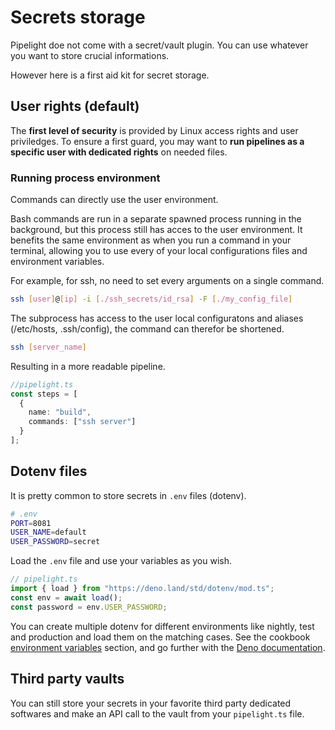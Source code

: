# Secrets storage

Pipelight doe not come with a secret/vault plugin.
You can use whatever you want to store crucial informations.

However here is a first aid kit for secret storage.

## User rights (default)

The **first level of security** is provided by Linux access rights and user priviledges.
To ensure a first guard, you may want to **run pipelines as a specific user with dedicated rights** on needed files.

### Running process environment

Commands can directly use the user environment.

Bash commands are run in a separate spawned process running in the background,
but this process still has acces to the user environment.
It benefits the same environment as when you run a command in your terminal,
allowing you to use every of your local configurations files and environment variables.

For example, for ssh, no need to set every arguments on a single command.

```sh
ssh [user]@[ip] -i [./ssh_secrets/id_rsa] -F [./my_config_file]
```

The subprocess has access to the user local configuratons and aliases (/etc/hosts, .ssh/config),
the command can therefor be shortened.

```sh
ssh [server_name]
```

Resulting in a more readable pipeline.

```ts
//pipelight.ts
const steps = [
  {
    name: "build",
    commands: ["ssh server"]
  }
];
```

## Dotenv files

It is pretty common to store secrets in `.env` files (dotenv).

```sh
# .env
PORT=8081
USER_NAME=default
USER_PASSWORD=secret
```

Load the `.env` file and use your variables as you wish.

```ts
// pipelight.ts
import { load } from "https://deno.land/std/dotenv/mod.ts";
const env = await load();
const password = env.USER_PASSWORD;
```

You can create multiple dotenv for different environments
like nightly, test and production and load them on the matching cases.
See the cookbook [environment variables](/cookbook/environments) section,
and go further with the [Deno documentation](https://deno.land/manual/basics/env_variables).

## Third party vaults

You can still store your secrets in your favorite third party dedicated softwares
and make an API call to the vault from your `pipelight.ts` file.
